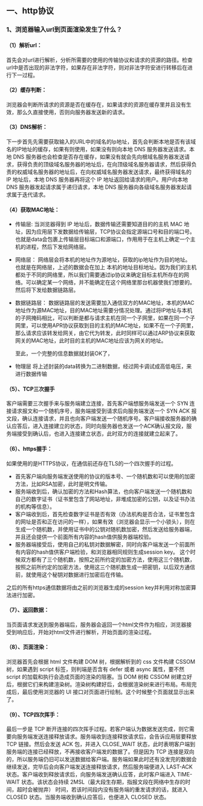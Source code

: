 ## 一、http协议

### 1、浏览器输入url到页面渲染发生了什么？

#### （1）解析url： 
  首先会对url进行解析，分析所需要的使用的传输协议和请求的资源的路径。检查url中是否出现的非法字符，如果存在非法字符，则对非法字符安进行转移后在进行下一过程。
#### （2）缓存判断： 
  浏览器会判断所请求的资源是否在缓存在，如果请求的资源在缓存里并且没有生效，那么久直接使用，否则向服务器发送新的请求。
#### （3）DNS解析：
  下一步首先先需要获取输入的URL中的域名的Ip地址，首先会判断本地是否有该域名的IP地址的缓存，如果有则使用，如果没有则向本地 DNS 服务器发送请求。本地 DNS 服务器也会检查是否存在缓存，如果没有就会先向根域名服务器发送请求，获得负责的顶级域名服务器的地址后，在向顶级域名服务器请求，然后获得负责的权威域名服务器的地址后，在向权威域名服务器发送请求，最终获得域名的 IP 地址后，本地 DNS 服务器再将这个 IP 地址返回给请求的用户。用户向本地 DNS 服务器发起请求属于递归请求，本地 DNS 服务器向各级域名服务器发起请求属于迭代请求。
#### （4）获取MAC地址：
  + 传输层: 当浏览器得到 IP 地址后，数据传输还需要知道目的的主机 MAC 地址，因为应用层下发数据给传输层，TCP协议会指定源端口号和目的端口号。也就是data会包裹上传输层目标端口和源端口，作用用于在主机上确定一个主机的进程，然后下发给网络层。
  + 网络层： 网络层会将本机的地址作为源地址，获取的ip地址作为目的地址。
    也就是在网络层，上述的数据会在加上 本机的地址目标地址。因为我们的主机都处于不同的网络里，所以我们需要通过ip协议来确定目标主机所存在的网络。可以确定某一个网络，并不能确定在这个网络里那台机器使我们想要的。
    然后将下发给数据链路层。
  + 数据链路层： 数据链路层的发送需要加入通信双方的MAC地址，本机的MAC地址作为源MAC地址，目的MAC地址需要分情况处理。通过将IP地址与本机的子网掩码相比，可以判断是都与请求主机在同一个子网里，如果在同一个子网里，可以使用APR协议获取到目的主机的MAC地址，如果不在一个子网里，那么请求应该转发给网关，由它代为转发，此时同样可以通过ARP协议来获取网关的MAC地址，此时目的主机的MAC地址应该为网关的地址。
  
    至此，一个完整的信息数据就封装OK了，
  + 物理层 将上述封装的data转换为二进制数据，经过网卡调试成高低电压，来进行数据传输
#### （5）、TCP三次握手
  客户端需要三次握手来与服务端建立连接，首先客户端想服务端发送一个 SYN 连接请求报文和一个随机序号，服务端接受到请求后向服务端发送一个 SYN ACK 报文段，确认连接请求，并且也向客户端发送一个随机序号。客户端接收服务器的确认应答后，进入连接建立的状态，同时向服务器也发送一个ACK确认报文段，服务端接受到确认后，也进入连接建立状态，此时双方的连接就建立起来了。
#### （6）、https握手：
  如果使用的是HTTPS协议，在通信前还存在TLS的一个四次握手的过程。
  + 首先客户端向服务端发送使用的协议的版本号、一个随机数和可以使用的加密方法，比如RSA加密，此时是明文传输。
  + 服务端收到后，确认加密的方法和Hash算法，也向客户端发送一个随机数和自己的数字证书（证书里包含了网站地址，非堆成加密的公钥，以及证书办法的机构等信息）。
  + 客户端收到后，首先检查数字证书是否有效（办法机构是否合法，证书里包含的网址是否和正在访问的一样），如果有效（浏览器会显示一个小锁头），则在生成一个随机数，并使用证书中的公钥对随机数加密，然后发送给服务器端，并且还会提供一个前面所有内容的hash值供服务器端校验。
  + 服务器端接受后，使用自己的私钥对数据解密，同时向客户端发送一个前面所有内容的hash值供客户端检验，和浏览器相同规则生成session key。
  这个时候双方都有了三个随机数，按照之前所约定的加密方法，使用这三个随机数，按照之前所约定的加密方法，使用这三个随机数生成一把密钥，以后双方通信前，就使用这个秘钥对数据进行加密后在传输。

  之后的所有https通信数据将由之前的浏览器生成的session key并利用对称加密算法进行加密。
#### （7）、返回数据： 
  当页面请求发送到服务器端后，服务器会返回一个html文件作为相应，浏览器接受到响应后，开始对html文件进行解析，开始页面的渲染过程。
#### （8）、页面渲染：
  浏览器首先会根据 html 文件构建 DOM 树，根据解析到的 css 文件构建 CSSOM 树，如果遇到 script 标签，则判端是否含有 defer 或者 async 属性，要不然 script 的加载和执行会造成页面的渲染的阻塞。当 DOM 树和 CSSOM 树建立好后，根据它们来构建渲染树。渲染树构建好后，会根据渲染树来进行布局。布局完成后，最后使用浏览器的 UI 接口对页面进行绘制。这个时候整个页面就显示出来了。
#### （9）、TCP四次挥手：
  最后一步是 TCP 断开连接的四次挥手过程。若客户端认为数据发送完成，则它需要向服务端发送连接释放请求。服务端收到连接释放请求后，会告诉应用层要释放 TCP 链接。然后会发送 ACK 包，并进入 CLOSE_WAIT 状态，此时表明客户端到服务端的连接已经释放，不再接收客户端发的数据了。但是因为 TCP 连接是双向的，所以服务端仍旧可以发送数据给客户端。服务端如果此时还有没发完的数据会继续发送，完毕后会向客户端发送连接释放请求，然后服务端便进入 LAST-ACK 状态。客户端收到释放请求后，向服务端发送确认应答，此时客户端进入 TIME-WAIT 状态。该状态会持续 2MSL（最大段生存期，指报文段在网络中生存的时间，超时会被抛弃） 时间，若该时间段内没有服务端的重发请求的话，就进入 CLOSED 状态。当服务端收到确认应答后，也便进入 CLOSED 状态。
  
